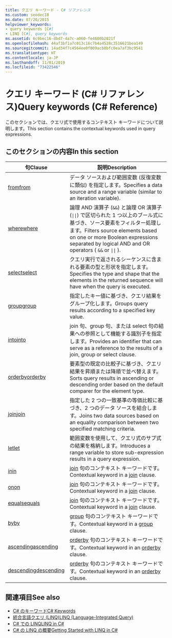 ```yaml
---
title: クエリ キーワード - C# リファレンス
ms.custom: seodec18
ms.date: 07/20/2015
helpviewer_keywords:
- query keywords [C#]
- LINQ [C#], query keywords
ms.assetid: 6c9bec16-dbd7-4a7c-a060-fe4600b2021f
ms.openlocfilehash: 44af3bf1a7c013c16c7b4a4528c3516621bea149
ms.sourcegitcommit: 14ad34f7c4564ee0f009acb8bfc0ea7af3bc9541
ms.translationtype: HT
ms.contentlocale: ja-JP
ms.lasthandoff: 11/01/2019
ms.locfileid: "73422546"
---
```

# <a name="query-keywords-c-reference"></a><span data-ttu-id="eafa3-102">クエリ キーワード (C# リファレンス)</span><span class="sxs-lookup"><span data-stu-id="eafa3-102">Query keywords (C# Reference)</span></span>

<span data-ttu-id="eafa3-103">このセクションでは、クエリ式で使用するコンテキスト キーワードについて説明します。</span><span class="sxs-lookup"><span data-stu-id="eafa3-103">This section contains the contextual keywords used in query expressions.</span></span>

## <a name="in-this-section"></a><span data-ttu-id="eafa3-104">このセクションの内容</span><span class="sxs-lookup"><span data-stu-id="eafa3-104">In this section</span></span>

|<span data-ttu-id="eafa3-105">句</span><span class="sxs-lookup"><span data-stu-id="eafa3-105">Clause</span></span>|<span data-ttu-id="eafa3-106">説明</span><span class="sxs-lookup"><span data-stu-id="eafa3-106">Description</span></span>|
|------------|-----------------|
|[<span data-ttu-id="eafa3-107">from</span><span class="sxs-lookup"><span data-stu-id="eafa3-107">from</span></span>](from-clause.md)|<span data-ttu-id="eafa3-108">データ ソースおよび範囲変数 (反復変数に類似) を指定します。</span><span class="sxs-lookup"><span data-stu-id="eafa3-108">Specifies a data source and a range variable (similar to an iteration variable).</span></span>|
|[<span data-ttu-id="eafa3-109">where</span><span class="sxs-lookup"><span data-stu-id="eafa3-109">where</span></span>](where-clause.md)|<span data-ttu-id="eafa3-110">論理 AND 演算子 (`&&`) と論理 OR 演算子 (<code>&#124;&#124;</code>) で区切られた 1 つ以上のブール式に基づき、ソース要素をフィルター処理します。</span><span class="sxs-lookup"><span data-stu-id="eafa3-110">Filters source elements based on one or more Boolean expressions separated by logical AND and OR operators ( `&&` or <code>&#124;&#124;</code> ).</span></span>|
|[<span data-ttu-id="eafa3-111">select</span><span class="sxs-lookup"><span data-stu-id="eafa3-111">select</span></span>](select-clause.md)|<span data-ttu-id="eafa3-112">クエリ実行で返されるシーケンスに含まれる要素の型と形状を指定します。</span><span class="sxs-lookup"><span data-stu-id="eafa3-112">Specifies the type and shape that the elements in the returned sequence will have when the query is executed.</span></span>|
|[<span data-ttu-id="eafa3-113">group</span><span class="sxs-lookup"><span data-stu-id="eafa3-113">group</span></span>](group-clause.md)|<span data-ttu-id="eafa3-114">指定したキー値に基づき、クエリ結果をグループ化します。</span><span class="sxs-lookup"><span data-stu-id="eafa3-114">Groups query results according to a specified key value.</span></span>|
|[<span data-ttu-id="eafa3-115">into</span><span class="sxs-lookup"><span data-stu-id="eafa3-115">into</span></span>](into.md)|<span data-ttu-id="eafa3-116">join 句、group 句、または select 句の結果への参照として機能する識別子を指定します。</span><span class="sxs-lookup"><span data-stu-id="eafa3-116">Provides an identifier that can serve as a reference to the results of a join, group or select clause.</span></span>|
|[<span data-ttu-id="eafa3-117">orderby</span><span class="sxs-lookup"><span data-stu-id="eafa3-117">orderby</span></span>](orderby-clause.md)|<span data-ttu-id="eafa3-118">要素型の既定の比較子に基づき、クエリ結果を昇順または降順で並べ替えます。</span><span class="sxs-lookup"><span data-stu-id="eafa3-118">Sorts query results in ascending or descending order based on the default comparer for the element type.</span></span>|
|[<span data-ttu-id="eafa3-119">join</span><span class="sxs-lookup"><span data-stu-id="eafa3-119">join</span></span>](join-clause.md)|<span data-ttu-id="eafa3-120">指定した 2 つの一致基準の等価比較に基づき、2 つのデータ ソースを結合します。</span><span class="sxs-lookup"><span data-stu-id="eafa3-120">Joins two data sources based on an equality comparison between two specified matching criteria.</span></span>|
|[<span data-ttu-id="eafa3-121">let</span><span class="sxs-lookup"><span data-stu-id="eafa3-121">let</span></span>](let-clause.md)|<span data-ttu-id="eafa3-122">範囲変数を使用して、クエリ式のサブ式の結果を格納します。</span><span class="sxs-lookup"><span data-stu-id="eafa3-122">Introduces a range variable to store sub-expression results in a query expression.</span></span>|
|[<span data-ttu-id="eafa3-123">in</span><span class="sxs-lookup"><span data-stu-id="eafa3-123">in</span></span>](in.md)|<span data-ttu-id="eafa3-124">[join](join-clause.md) 句のコンテキスト キーワードです。</span><span class="sxs-lookup"><span data-stu-id="eafa3-124">Contextual keyword in a [join](join-clause.md) clause.</span></span>|
|[<span data-ttu-id="eafa3-125">on</span><span class="sxs-lookup"><span data-stu-id="eafa3-125">on</span></span>](on.md)|<span data-ttu-id="eafa3-126">[join](join-clause.md) 句のコンテキスト キーワードです。</span><span class="sxs-lookup"><span data-stu-id="eafa3-126">Contextual keyword in a [join](join-clause.md) clause.</span></span>|
|[<span data-ttu-id="eafa3-127">equals</span><span class="sxs-lookup"><span data-stu-id="eafa3-127">equals</span></span>](equals.md)|<span data-ttu-id="eafa3-128">[join](join-clause.md) 句のコンテキスト キーワードです。</span><span class="sxs-lookup"><span data-stu-id="eafa3-128">Contextual keyword in a [join](join-clause.md) clause.</span></span>|
|[<span data-ttu-id="eafa3-129">by</span><span class="sxs-lookup"><span data-stu-id="eafa3-129">by</span></span>](by.md)|<span data-ttu-id="eafa3-130">[group](group-clause.md) 句のコンテキスト キーワードです。</span><span class="sxs-lookup"><span data-stu-id="eafa3-130">Contextual keyword in a [group](group-clause.md) clause.</span></span>|
|[<span data-ttu-id="eafa3-131">ascending</span><span class="sxs-lookup"><span data-stu-id="eafa3-131">ascending</span></span>](ascending.md)|<span data-ttu-id="eafa3-132">[orderby](orderby-clause.md) 句のコンテキスト キーワードです。</span><span class="sxs-lookup"><span data-stu-id="eafa3-132">Contextual keyword in an [orderby](orderby-clause.md) clause.</span></span>|
|[<span data-ttu-id="eafa3-133">descending</span><span class="sxs-lookup"><span data-stu-id="eafa3-133">descending</span></span>](descending.md)|<span data-ttu-id="eafa3-134">[orderby](orderby-clause.md) 句のコンテキスト キーワードです。</span><span class="sxs-lookup"><span data-stu-id="eafa3-134">Contextual keyword in an [orderby](orderby-clause.md) clause.</span></span>|

## <a name="see-also"></a><span data-ttu-id="eafa3-135">関連項目</span><span class="sxs-lookup"><span data-stu-id="eafa3-135">See also</span></span>

- [<span data-ttu-id="eafa3-136">C# のキーワード</span><span class="sxs-lookup"><span data-stu-id="eafa3-136">C# Keywords</span></span>](index.md)
- [<span data-ttu-id="eafa3-137">統合言語クエリ (LINQ)</span><span class="sxs-lookup"><span data-stu-id="eafa3-137">LINQ (Language-Integrated Query)</span></span>](../../programming-guide/concepts/linq/index.md)
- [<span data-ttu-id="eafa3-138">C# での LINQ</span><span class="sxs-lookup"><span data-stu-id="eafa3-138">LINQ in C#</span></span>](../../linq/index.md)
- [<span data-ttu-id="eafa3-139">C# の LINQ の概要</span><span class="sxs-lookup"><span data-stu-id="eafa3-139">Getting Started with LINQ in C#</span></span>](/dotnet/csharp/programming-guide/concepts/linq/)
